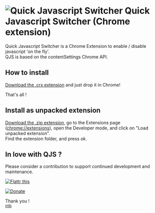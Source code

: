 # ![](https://github.com/maximelebreton/quick-javascript-switcher/raw/master/src/icons/icon-48.png "Quick Javascript Switcher") Quick Javascript Switcher (Chrome extension) 

Quick Javascript Switcher is a Chrome Extension to enable / disable javascript 'on the fly'.  
QJS is based on the contentSettings Chrome API.

## How to install

[Download the .crx extension][crx-extension] and just drop it in Chrome!

That's all !

## Install as unpacked extension

[Download the .zip extension][zip-extension], go to the Extensions page (<chrome://extensions>), open the Developer mode, and click on "Load unpacked extension".  
Find the extension folder, and press *ok*.

[crx-extension]:https://raw.githubusercontent.com/maximelebreton/quick-javascript-switcher/master/build.crx
[zip-extension]:https://github.com/maximelebreton/quick-javascript-switcher/zipball/master
[chrome-extensions]:chrome://extensions
[chrome-flags]:chrome://flags
[experimental-api]:http://code.google.com/chrome/extensions/experimental.html

  <h2>In love with QJS ?</h2>

  <p>Please consider a contribution to support continued development and maintenance.</p>
  <p><a href="https://flattr.com/submit/auto?user_id=maximelebreton&url=https%3A%2F%2Fgithub.com%2Fmaximelebreton%2Fquick-javascript-switcher" target="_blank"><img src="https://api.flattr.com/button/flattr-badge-large.png" alt="Flattr this" title="Flattr this" border="0"></a></p>
  <p><a href="https://www.paypal.com/cgi-bin/webscr?cmd=_s-xclick&hosted_button_id=6B7C429F8J3K6"><img src="https://www.paypalobjects.com/en_US/i/btn/btn_donate_SM.gif" alt="Donate" /></a></p>
  <p>Thank you !<br/><small><a href="http://www.maximelebreton.com">mlb</a></small></p>
